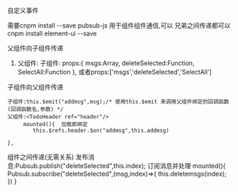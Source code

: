 自定义事件

需要cnpm install --save pubsub-js  用于组件组件通信,可以 兄弟之间传递都可以
cnpm install element-ui --save

父组件向子组件传递

1. 父组件:<TodoFooter :msgs='msgs' :deleteSelected="deleteSelected" :SelectAll='SelectAll'/>
   子组件:
    props:{
        msgs:Array,
        deleteSelected:Function,
        SelectAll:Function
    },
    或者props:['msgs','deleteSelected','SelectAll']

子组件向父组件传递

    子组件:this.$emit("addmsg",msg);/* 使用this.$emit 来调用父组件绑定的回调函数(回调函数名,参数) */
    父组件:<TodoHeader ref="header"/>
         mounted(){  加载即绑定
            this.$refs.header.$on("addmsg",this.addmsg) 

    },

组件之间传递(无需关系)
    发布消息:Pubsub.publish("deleteSelected",this.index);
    订阅消息并处理
    mounted(){
            Pubsub.subscribe("deleteSelected",(msg,index)=>{
                this.deletemsgs(index);
            })
    }